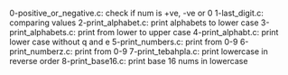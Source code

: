 0-positive_or_negative.c: check if num is +ve, -ve or 0
1-last_digit.c: comparing values
2-print_alphabet.c: print alphabets to lower case
3-print_alphabets.c: print from lower to upper case
4-print_alphabt.c: print lower case without q and e
5-print_numbers.c: print from 0-9
6-print_numberz.c: print from 0-9
7-print_tebahpla.c: print lowercase in reverse order
8-print_base16.c: print base 16 nums in lowercase
